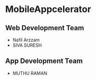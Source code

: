 # MobileAppcelerator

## Web Development Team
* Nafil Arzzam
* SIVA SURESH


## App Development Team
* MUTHU RAMAN

